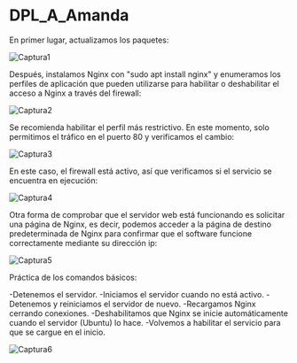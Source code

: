 # DPL_A_Amanda

En primer lugar, actualizamos los paquetes:

![Captura1](c1.png)



Después, instalamos Nginx con "sudo apt install nginx" y enumeramos los perfiles de aplicación que pueden utilizarse para habilitar o deshabilitar el acceso a Nginx a través del firewall:

![Captura2](c2.png)




Se recomienda habilitar el perfil más restrictivo. En este momento, solo permitimos el tráfico en el puerto 80 y verificamos el cambio:

![Captura3](c3.png)



En este caso, el firewall está activo, así que verificamos si el servicio se encuentra en ejecución:

![Captura4](c4.png)



Otra forma de comprobar que el servidor web está funcionando es solicitar una página de Nginx, es decir, podemos acceder a la página de destino predeterminada de Nginx para confirmar que el software funcione correctamente mediante su dirección ip:

![Captura5](c5.png)



Práctica de los comandos básicos:

-Detenemos el servidor.
-Iniciamos el servidor cuando no está activo.
-Detenemos y reiniciamos el servidor de nuevo.
-Recargamos Nginx cerrando conexiones.
-Deshabilitamos que Nginx se inicie automáticamente cuando el servidor (Ubuntu) lo hace.
-Volvemos a habilitar el servicio para que se cargue en el inicio.

![Captura6](c6.png)







